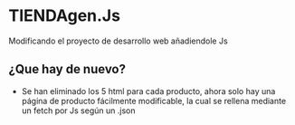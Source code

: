 # TIENDAgen.Js

Modificando el proyecto de desarrollo web añadiendole Js

## ¿Que hay de nuevo?

- Se han eliminado los 5 html para cada producto, ahora solo hay una página de producto fácilmente modificable, la cual se rellena mediante un fetch por Js según un .json